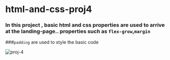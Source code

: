# html-and-css-proj4

### In this project , basic html and css properties are used to arrive at the landing-page.. properties such as `flex-grow`,`margin`
###`padding` are used to style the basic code

![proj-4](https://user-images.githubusercontent.com/112842592/205063883-b7ec9e7a-791d-4198-b17a-8b1baf1e72b2.png)



